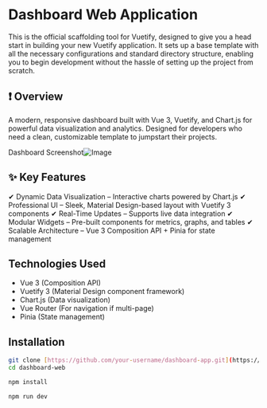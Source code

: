 # Dashboard Web Application

This is the official scaffolding tool for Vuetify, designed to give you a head start in building your new Vuetify application. It sets up a base template with all the necessary configurations and standard directory structure, enabling you to begin development without the hassle of setting up the project from scratch.

## ❗️ Overview
A modern, responsive dashboard built with Vue 3, Vuetify, and Chart.js for powerful data visualization and analytics. Designed for developers who need a clean, customizable template to jumpstart their projects.

Dashboard Screenshot![Image](https://github.com/user-attachments/assets/1575657f-c0d2-410c-9fb6-b31e4a18f93c)

## ✨ Key Features

✔ Dynamic Data Visualization – Interactive charts powered by Chart.js
✔ Professional UI – Sleek, Material Design-based layout with Vuetify 3 components
✔ Real-Time Updates – Supports live data integration
✔ Modular Widgets – Pre-built components for metrics, graphs, and tables
✔ Scalable Architecture – Vue 3 Composition API + Pinia for state management

## Technologies Used
 - Vue 3 (Composition API)
 - Vuetify 3 (Material Design component framework)
 - Chart.js (Data visualization)
 - Vue Router (For navigation if multi-page)
 - Pinia (State management)

## Installation
```bash
git clone [https://github.com/your-username/dashboard-app.git](https://github.com/MoomenAzzam/dashboard-web.git)
cd dashboard-web
```

```bash
npm install
```

```bash
npm run dev
```

